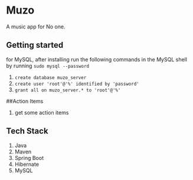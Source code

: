 # Muzo
A music app for No one.

## Getting started

for MySQL, after installing run the following commands in the MySQL shell by running ```sudo mysql --password```
1. ```create database muzo_server```
2. ```create user 'root'@'%' identified by 'password'```
3. ```grant all on muzo_server.* to 'root'@'%'```


##Action Items
1. get some action items

## Tech Stack 
1. Java
2. Maven
3. Spring Boot 
4. Hibernate 
5. MySQL



